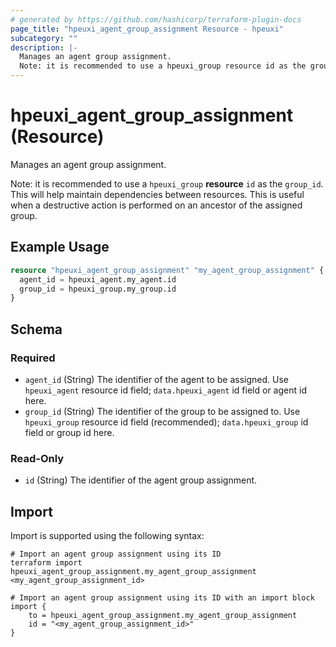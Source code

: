 ```yaml
---
# generated by https://github.com/hashicorp/terraform-plugin-docs
page_title: "hpeuxi_agent_group_assignment Resource - hpeuxi"
subcategory: ""
description: |-
  Manages an agent group assignment.
  Note: it is recommended to use a hpeuxi_group resource id as the group_id. This will help maintain dependencies between resources. This is useful when a destructive action is performed on an ancestor of the assigned group.
---
```


# hpeuxi_agent_group_assignment (Resource)

Manages an agent group assignment. 

Note: it is recommended to use a `hpeuxi_group` **resource** `id` as the `group_id`. This will help maintain dependencies between resources. This is useful when a destructive action is performed on an ancestor of the assigned group.

## Example Usage

```terraform
resource "hpeuxi_agent_group_assignment" "my_agent_group_assignment" {
  agent_id = hpeuxi_agent.my_agent.id
  group_id = hpeuxi_group.my_group.id
}
```

<!-- schema generated by tfplugindocs -->
## Schema

### Required

- `agent_id` (String) The identifier of the agent to be assigned. Use `hpeuxi_agent` resource id field; `data.hpeuxi_agent` id field or agent id here.
- `group_id` (String) The identifier of the group to be assigned to. Use `hpeuxi_group` resource id field (recommended); `data.hpeuxi_group` id field or group id here.

### Read-Only

- `id` (String) The identifier of the agent group assignment.

## Import

Import is supported using the following syntax:

```shell
# Import an agent group assignment using its ID
terraform import hpeuxi_agent_group_assignment.my_agent_group_assignment <my_agent_group_assignment_id>

# Import an agent group assignment using its ID with an import block
import {
    to = hpeuxi_agent_group_assignment.my_agent_group_assignment
    id = "<my_agent_group_assignment_id>"
}
```
